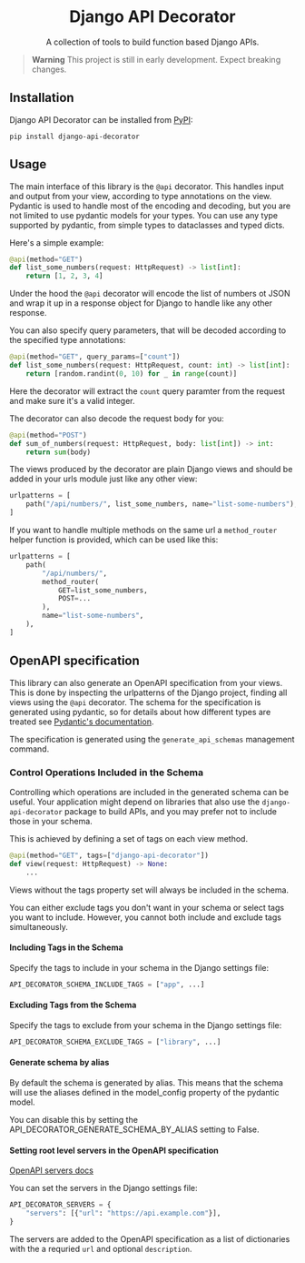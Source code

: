 <h1 align="center">
  Django API Decorator
</h1>

<p align="center">
  A collection of tools to build function based Django APIs.
</p>

> **Warning**
> This project is still in early development. Expect breaking changes.

## Installation

Django API Decorator can be installed from
[PyPI](https://pypi.org/project/django-api-decorator):

`pip install django-api-decorator`


## Usage

The main interface of this library is the `@api` decorator. This handles input
and output from your view, according to type annotations on the view. Pydantic
is used to handle most of the encoding and decoding, but you are not limited to
use pydantic models for your types. You can use any type supported by pydantic,
from simple types to dataclasses and typed dicts.

Here's a simple example:

```python
@api(method="GET")
def list_some_numbers(request: HttpRequest) -> list[int]:
    return [1, 2, 3, 4]
```

Under the hood the `@api` decorator will encode the list of numbers ot JSON and
wrap it up in a response object for Django to handle like any other response.

You can also specify query parameters, that will be decoded according to the
specified type annotations:

```python
@api(method="GET", query_params=["count"])
def list_some_numbers(request: HttpRequest, count: int) -> list[int]:
    return [random.randint(0, 10) for _ in range(count)]
```

Here the decorator will extract the `count` query paramter from the request and
make sure it's a valid integer.

The decorator can also decode the request body for you:

```python
@api(method="POST")
def sum_of_numbers(request: HttpRequest, body: list[int]) -> int:
    return sum(body)
```

The views produced by the decorator are plain Django views and should be added
in your urls module just like any other view:

```python
urlpatterns = [
    path("/api/numbers/", list_some_numbers, name="list-some-numbers"),
]
```

If you want to handle multiple methods on the same url a `method_router` helper
function is provided, which can be used like this:

```python
urlpatterns = [
    path(
        "/api/numbers/",
        method_router(
            GET=list_some_numbers,
            POST=...
        ),
        name="list-some-numbers",
    ),
]
```


## OpenAPI specification

This library can also generate an OpenAPI specification from your views. This
is done by inspecting the urlpatterns of the Django project, finding all views
using the `@api` decorator. The schema for the specification is generated using
pydantic, so for details about how different types are treated see [Pydantic's
documentation](https://docs.pydantic.dev/latest/usage/json_schema/).

The specification is generated using the `generate_api_schemas` management
command.

### Control Operations Included in the Schema

Controlling which operations are included in the generated schema can be useful.
Your application might depend on libraries that also use the `django-api-decorator`
package to build APIs, and you may prefer not to include those in your schema.

This is achieved by defining a set of tags on each view method.

```python
@api(method="GET", tags=["django-api-decorator"])
def view(request: HttpRequest) -> None:
    ...
```

Views without the tags property set will always be included in the schema.

You can either exclude tags you don't want in your schema or select tags you
want to include. However, you cannot both include and exclude tags simultaneously.

#### Including Tags in the Schema

Specify the tags to include in your schema in the Django settings file:

```python
API_DECORATOR_SCHEMA_INCLUDE_TAGS = ["app", ...]
```

#### Excluding Tags from the Schema

Specify the tags to exclude from your schema in the Django settings file:

```python
API_DECORATOR_SCHEMA_EXCLUDE_TAGS = ["library", ...]
```

#### Generate schema by alias

By default the schema is generated by alias. This means that the schema will use the aliases defined in the model_config property of the pydantic model.

You can disable this by setting the API_DECORATOR_GENERATE_SCHEMA_BY_ALIAS setting to False.

#### Setting root level servers in the OpenAPI specification

[OpenAPI servers docs](https://swagger.io/docs/specification/v3_0/api-host-and-base-path/)

You can set the servers in the Django settings file:

```python
API_DECORATOR_SERVERS = {
    "servers": [{"url": "https://api.example.com"}],
}
```

The servers are added to the OpenAPI specification as a list of dictionaries with
the a requried `url` and optional `description`.

